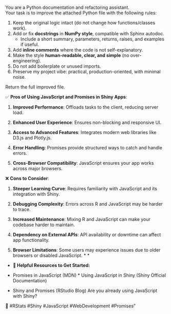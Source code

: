You are a Python documentation and refactoring assistant.  
Your task is to improve the attached Python file with the following rules:

1. Keep the original logic intact (do not change how functions/classes work).  
2. Add or fix **docstrings** in **NumPy style**, compatible with Sphinx autodoc.  
   - Include a short summary, parameters, returns, raises, and examples if useful.  
3. Add **inline comments** where the code is not self-explanatory.  
4. Make the style **human-readable, clear, and simple** (no over-engineering).  
5. Do not add boilerplate or unused imports.  
6. Preserve my project vibe: practical, production-oriented, with minimal noise.  

Return the full improved file.


✅ **Pros of Using JavaScript and Promises in Shiny Apps**: 

1. **Improved Performance**: Offloads tasks to the client, reducing server load. 

2. **Enhanced User Experience**: Ensures non-blocking and responsive UI. 

3. **Access to Advanced Features**: Integrates modern web libraries like D3.js and Plotly.js. 

4. **Error Handling**: Promises provide structured ways to catch and handle errors. 

5. **Cross-Browser Compatibility**: JavaScript ensures your app works across major browsers. 

❌ **Cons to Consider**: 

1. **Steeper Learning Curve**: Requires familiarity with JavaScript and its integration with Shiny. 

2. **Debugging Complexity**: Errors across R and JavaScript may be harder to trace. 

3. **Increased Maintenance**: Mixing R and JavaScript can make your codebase harder to maintain. 

4. **Dependency on External APIs**: API availability or downtime can affect app functionality. 

5. **Browser Limitations**: Some users may experience issues due to older browsers or disabled JavaScript. * * 



* **🔗 Helpful Resources to Get Started:** 

* Promises in JavaScript (MDN) * Using JavaScript in Shiny (Shiny Official Documentation) 

* Shiny and Promises (RStudio Blog) Are you already using JavaScript with Shiny? 

🔗 #RStats #Shiny #JavaScript #WebDevelopment #Promises”
